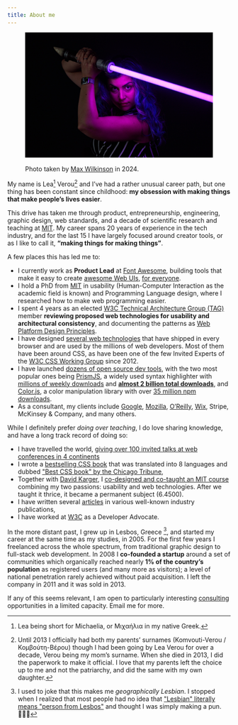 ```yaml
---
title: About me
---
```




<figure class="full-width">
<img src="images/lightsaber.jpg" alt="Photo of me smiling" style="max-height: min(75vh, 500px); object-position: 50% 31%">
<figcaption>

Photo taken by [Max Wilkinson](https://madebyprisma.com/) in 2024.
</figcaption>
</figure>

My name is Lea[^firstname] Verou[^lastname] and
I’ve had a rather unusual career path, but one thing has been constant since childhood:
**my obsession with making things that make people’s lives easier**.

[^firstname]: Lea being short for Michaelia, or Μιχαήλια in my native Greek.

[^lastname]: Until 2013 I officially had both my parents’ surnames (Komvouti-Verou / Κομβούτη-Βέρου) though I had been going by Lea Verou for over a decade, Verou being my mom’s surname. When she died in 2013, I did the paperwork to make it official. I love that my parents left the choice up to me and not the patriarchy, and did the same with my own daughter.

This drive has taken me through product, entrepreneurship, engineering, graphic design, web standards, and a decade of scientific research and teaching at [MIT](http://mit.edu).
My career spans 20 years of experience in the tech industry, and for the last 15 I have largely focused around creator tools, or as I like to call it, **“making things for making things”**.

A few places this has led me to:
- I currently work as **Product Lead** at [Font Awesome](https://fontawesome.com/), building tools that make it easy to create [awesome Web UIs](https://webawesome.com/), [for everyone](https://lea.verou.me/blog/2024/awesome/).
- I hold a PhD from [MIT](http://mit.edu) in usability (Human-Computer Interaction as the academic field is known) and Programming Language design, where I researched how to make web programming easier.
- I spent 4 years as an elected [W3C Technical Architecture Group (TAG)](https://en.wikipedia.org/wiki/Technical_Architecture_Group) member **reviewing proposed web technologies for usability and architectural consistency**,
and documenting the patterns as [Web Platform Design Principles](https://w3.org/TR/design-principles/).
- I have designed [several web technologies](/specs) that have shipped in every browser and are used by the millions of web developers. Most of them have been around CSS, as have been one of the few Invited Experts of the [W3C CSS Working Group](http://www.w3.org/Style/CSS/members.en.php3) since 2012.
- I have launched [dozens of open source dev tools](http://github.com/leaverou), with the two most popular ones being
[PrismJS](http://prismjs.com), a widely used syntax highlighter with [millions of weekly downloads](https://www.npmjs.com/package/prismjs) and [**almost 2 billion total downloads**](https://npm-stat.com/charts.html?package=prismjs&from=2012-07),
and [Color.js](https://colorjs.io), a color manipulation library with over [35 million npm downloads](https://limonte.dev/total-npm-downloads/?package=colorjs.io).
- As a consultant, my clients include [Google](https://google.com), [Mozilla](https://mozilla.com), [O’Reilly](https://oreilly.com), [Wix](https://wix.com), Stripe,  McKinsey & Company, and many others.

While I definitely prefer _doing over teaching_, I do love sharing knowledge, and have a long track record of doing so:

- I have travelled the world, [giving over 100 invited talks at web conferences in 4 continents](http://lea.verou.me/speaking)
- I wrote a [bestselling CSS book](http://www.amazon.com/CSS-Secrets-Lea-Verou/dp/1449372635?tag=leaverou-20) that was translated into 8 languages and dubbed ["Best CSS book" by the Chicago Tribune](https://www.chicagotribune.com/consumer-reviews/sns-bestreviews-electronics-the-best-css-book-20200701-kda2pyikobda5o3c4ivi4wzfui-story.html),
- Together with [David Karger](https://en.wikipedia.org/wiki/David_Karger), I [co-designed and co-taught an MIT course](https://designftw.mit.edu) combining my two passions: usability and web technologies. After we taught it thrice, it became a permanent subject (6.4500).
- I have written several [articles](https://lea.verou.me/publications/#articles) in various well-known industry publications,
- I have worked at [W3C](http://w3.org) as a Developer Advocate.

In the more distant past, I grew up in Lesbos, Greece [^lesbos], and started my career at the same time as my studies, in 2005.
For the first few years I freelanced across the whole spectrum, from traditional graphic design to full-stack web development.
In 2008 I **co-founded a startup** around a set of communities which organically reached nearly **1% of the country’s population** as registered users (and many more as visitors); a level of national penetration rarely achieved without paid acquisition.
I left the company in 2011 and it was sold in 2013.

[^lesbos]: I used to joke that this makes me _geographically Lesbian_.
I stopped when I realized that most people had no idea that ["Lesbian" literally means "person from Lesbos"](https://en.wikipedia.org/wiki/Lesbian#Etymology) and thought I was simply making a pun. 🤦🏽‍♀️

If any of this seems relevant,
I am open to particularly interesting [consulting](/consulting) opportunities in a limited capacity.
<a class="contact">Email me</a> for more.

<!--
I also have a CV! It’s just as infrequently updated as other CVs, but here it is if you want it:

<a href="http://lea.verou.me/view-cv.png "View my CV")](https://cv.verou.me/" class="cta">http://lea.verou.me/view-cv.png "View my CV")](https://cv.verou.me/</a>
-->


